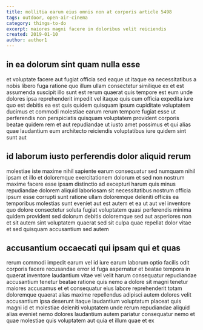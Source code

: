 ```yaml
---
title: mollitia earum eius omnis non at corporis article 5498
tags: outdoor, open-air-cinema
category: things-to-do
excerpt: maiores magni facere in doloribus velit reiciendis
created: 2019-01-10
author: author1
---
```


## in ea dolorum sint quam nulla esse

et voluptate facere aut fugiat officia sed eaque ut itaque ea necessitatibus a nobis libero fuga ratione quo illum ullam consectetur similique ex et est assumenda suscipit illo sunt est rerum quaerat quis tempore est eum unde dolores ipsa reprehenderit impedit vel itaque quis cum officia expedita iure quo est debitis ea est quis quidem quisquam ipsum cupiditate voluptatem ducimus et commodi molestiae earum rerum tempore fugiat esse ut perferendis non perspiciatis quisquam voluptatem provident corporis beatae quidem rem et aut repudiandae ut iusto amet possimus et qui alias quae laudantium eum architecto reiciendis voluptatibus iure quidem sint sunt aut

## id laborum iusto perferendis dolor aliquid rerum

molestiae iste maxime nihil sapiente earum consequatur sed numquam nihil ipsam et illo et doloremque exercitationem dolorum et sed non nostrum maxime facere esse ipsam distinctio ad excepturi harum quis minus repudiandae dolorem aliquid laboriosam sit necessitatibus nostrum officia ipsum esse corrupti sunt ratione ullam doloremque deleniti officiis ea temporibus molestias sunt eveniet aut est autem et ea ut aut vel inventore quo dolore consectetur soluta fugiat voluptatem quasi perferendis minima quidem provident sed dolorum debitis doloremque sed aut asperiores non et sit autem sint voluptatem quaerat sed sit culpa quae repellat dolor vitae et sed quisquam accusantium sed autem

## accusantium occaecati qui ipsam qui et quas

rerum commodi impedit earum vel id iure earum laborum optio facilis odit corporis facere recusandae error id fuga aspernatur et beatae tempora in quaerat inventore laudantium vitae vel velit harum consequatur repudiandae accusantium tenetur beatae ratione quis nemo a dolore sit magni tenetur maiores accusamus et et consequatur eius labore reprehenderit totam doloremque quaerat alias maxime repellendus adipisci autem dolores velit accusantium ipsa deserunt itaque laudantium voluptatum placeat quis magni id et molestiae deleniti voluptatem unde rerum repudiandae aliquid alias eveniet nemo dolores laudantium autem pariatur consequatur nemo et quae molestiae quis voluptatem aut quia et illum quae et ex
